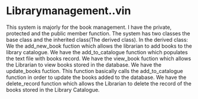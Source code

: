 # Librarymanagement..vin
This system is majorly for the book management.
I have the private, protected and the public member function.
The system has two classes the base class and the inherited class(The derived class).
In the derived class: 
We the add_new_book fuction which allows the librarian to add books to the library catalogue.
We have the add_to_catalogue function which populates the text file with books record.
We have the view_book fuction which allows the Librarian to view books stored in the database.
We have the update_books fuction. This function basically calls the add_to_catalogue function in order to update the books added to the database.
We have the delete_record function which allows the Librarian to delete the record of the books stored in the Library Catalogue.


